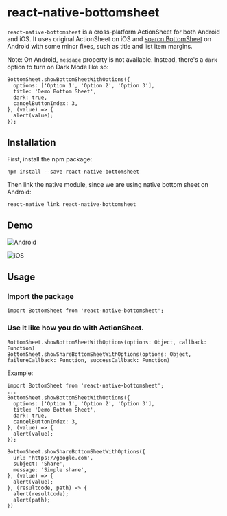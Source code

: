 # react-native-bottomsheet

`react-native-bottomsheet` is a cross-platform ActionSheet for both Android and iOS. It uses original ActionSheet on iOS and [soarcn BottomSheet](https://github.com/soarcn/BottomSheet) on Android with some minor fixes, such as title and list item margins.

Note: On Android, `message` property is not available. Instead, there's a `dark` option to turn on Dark Mode like so:

```
BottomSheet.showBottomSheetWithOptions({
  options: ['Option 1', 'Option 2', 'Option 3'],
  title: 'Demo Bottom Sheet',
  dark: true,
  cancelButtonIndex: 3,
}, (value) => {
  alert(value);
});
```

## Installation

First, install the npm package:
```
npm install --save react-native-bottomsheet
```
Then link the native module, since we are using native bottom sheet on Android:
```
react-native link react-native-bottomsheet
```

## Demo

![Android](https://camo.githubusercontent.com/77908b5b2a67447d4337ab47a8a9626af0be12d0/68747470733a2f2f7331372e706f7374696d672e6f72672f706a6c716e68677a332f616e64726f69642e706e67 "Android")

![iOS](https://camo.githubusercontent.com/bb1ff00dc37a2b57452148d21fa18eafcd9222f8/68747470733a2f2f7331372e706f7374696d672e6f72672f6374686961653930762f696f732e706e67 "iOS")

## Usage

### Import the package
```
import BottomSheet from 'react-native-bottomsheet';
```

### Use it like how you do with ActionSheet.
````
BottomSheet.showBottomSheetWithOptions(options: Object, callback: Function)
BottomSheet.showShareBottomSheetWithOptions(options: Object, failureCallback: Function, successCallback: Function)
````

Example:

```
import BottomSheet from 'react-native-bottomsheet';
...
BottomSheet.showBottomSheetWithOptions({
  options: ['Option 1', 'Option 2', 'Option 3'],
  title: 'Demo Bottom Sheet',
  dark: true,
  cancelButtonIndex: 3,
}, (value) => {
  alert(value);
});
```

```
BottomSheet.showShareBottomSheetWithOptions({
  url: 'https://google.com',
  subject: 'Share',
  message: 'Simple share',
}, (value) => {
  alert(value);
}, (resultcode, path) => {
  alert(resultcode);
  alert(path);
})
```
